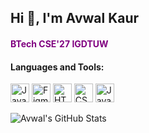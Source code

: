 ## **Hi 👋, I'm Avwal Kaur**
<h4 style="color:purple;font-weight:bold;">BTech CSE'27 IGDTUW</h4>

#### Languages and Tools:
<p align="left">
  <img src="https://cdn.jsdelivr.net/gh/devicons/devicon/icons/java/java-original.svg" alt="Java" width="30" height="30"/>
  <img src="https://cdn.jsdelivr.net/gh/devicons/devicon/icons/figma/figma-original.svg" alt="Figma" width="30" height="30"/>
  <img src="https://cdn.jsdelivr.net/gh/devicons/devicon/icons/html5/html5-original.svg" alt="HTML-5" width="30" height="30"/>
  <img src="https://cdn.jsdelivr.net/gh/devicons/devicon/icons/css3/css3-original.svg" alt="CSS-3" width="30" height="30"/>
  <img src="https://cdn.jsdelivr.net/gh/devicons/devicon/icons/javascript/javascript-original.svg" alt="JavaScript" width="30" height="30"/>
</p>

![Avwal's GitHub Stats](https://github-readme-stats.vercel.app/api?username=AvwalKaur&show_icons=true&theme=default&card_width=300)



